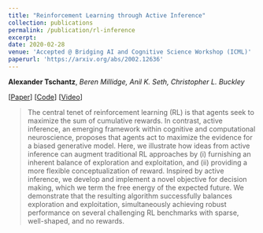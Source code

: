 ```yaml
---
title: "Reinforcement Learning through Active Inference"
collection: publications
permalink: /publication/rl-inference
excerpt: 
date: 2020-02-28
venue: 'Accepted @ Bridging AI and Cognitive Science Workshop (ICML)'
paperurl: 'https://arxiv.org/abs/2002.12636'
---
```


__Alexander Tschantz__, _Beren Millidge, Anil K. Seth, Christopher L. Buckley_

[[Paper](https://arxiv.org/abs/2002.12636)] [[Code](https://github.com/alec-tschantz/rl-inference)] [[Video](https://baicsworkshop.github.io/program/baics_37.html)]

> The central tenet of reinforcement learning (RL) is that agents seek to maximize the sum of cumulative rewards. In contrast, active inference, an emerging framework within cognitive and computational neuroscience, proposes that agents act to maximize the evidence for a biased generative model. Here, we illustrate how ideas from active inference can augment traditional RL approaches by (i) furnishing an inherent balance of exploration and exploitation, and (ii) providing a more flexible conceptualization of reward. Inspired by active inference, we develop and implement a novel objective for decision making, which we term the free energy of the expected future. We demonstrate that the resulting algorithm successfully balances exploration and exploitation, simultaneously achieving robust performance on several challenging RL benchmarks with sparse, well-shaped, and no rewards.



